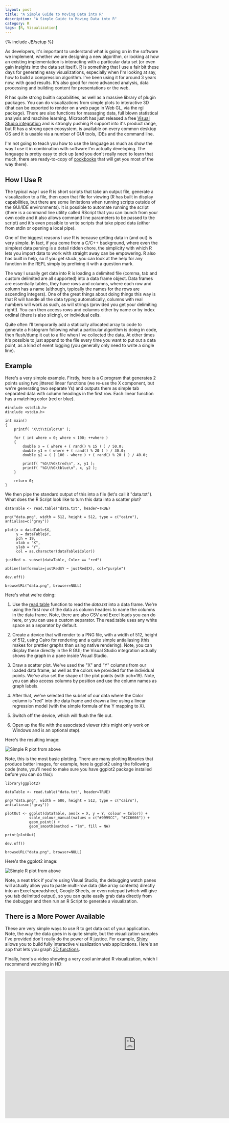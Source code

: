 ```yaml
---
layout: post
title: "A Simple Guide to Moving Data into R"
description: "A Simple Guide to Moving Data into R"
category: R
tags: [R, Visualization]
---
```

{% include JB/setup %}

As developers, it's important to understand what is going on in the software we implement, whether we are designing a new algorithm, or looking at how an existing implementation is interacting with a particular data set (or even gain insights into the data set itself). [R](https://www.r-project.org/) is something that I use a fair bit these days for generating easy visualizations, especially when I'm looking at say, how to build a compression algorithm. I've been using it for around 3 years now, with good results. It's also good for more advanced analysis, data processing and building content for presentations or the web.

R has quite strong builtin capabilities, as well as a massive library of plugin packages. You can do visualizations from simple plots to interactive 3D (that can be exported to render on a web page in Web GL, via the rgl package). There are also functions for massaging data, full blown statistical analysis and machine learning. Microsoft has just released a free [Visual Studio integration](https://www.visualstudio.com/en-us/features/rtvs-vs.aspx) and is strongly pushing R support into it's product range, but R has a strong open ecosystem, is available on every common desktop OS and it is usable via a number of GUI tools, IDEs and the command line.

I'm not going to teach you how to use the language as much as show the way I use it in combination with software I'm actually developing. The language is pretty easy to pick up (and you don't really need to learn that much, there are ready-to-copy of [cookbooks](http://www.cookbook-r.com/) that will get you most of the way there).

## How I Use R
The typical way I use R is short scripts that take an output file, generate a visualization to a file, then open that file for viewing (R has built in display capabilities, but there are some limitations when running scripts outside of the GUI/IDE environments). It is possible to automate running the script (there is a command line utility called RScript that you can launch from your own code and it also allows command line parameters to be passed to the script) and it's even possible to write scripts that take piped data (either from stdin or opening a local pipe).

One of the biggest reasons I use R is because getting data in (and out) is very simple. In fact, if you come from a C/C++ background, where even the simplest data parsing is a detail ridden chore, the simplicity with which R lets you import data to work with straight away can be empowering. R also has built in help, so if you get stuck, you can look at the help for any function in the REPL simply by prefixing it with a question mark.

The way I usually get data into R is loading a delimited file (comma, tab and custom delimited are all supported) into a data frame object. Data frames are essentially tables, they have rows and columns, where each row and column has a name (although, typically the names for the rows are ascending integers). One of the great things about doing things this way is that R will handle all the data typing automatically, columns with real numbers will work as such, as will strings (provided you get your delimiting right!). You can then access rows and columns either by name or by index ordinal (there is also slicing), or individual cells.

Quite often I'll temporarily add a statically allocated array to code to generate a histogram following what a particular algorithm is doing in code, then flush/dump it out to a file when I've collected the data. At other times it's possible to just append to the file every time you want to put out a data point, as a kind of event logging (you generally only need to write a single line).

## Example
Here's a very simple example. Firstly, here is a C program that generates 2 points using two jittered linear functions (we re-use the X component, but we're generating two separate Ys) and outputs them as simple tab separated data with column headings in the first row. Each linear function has a matching color (red or blue). 

    #include <stdlib.h>
	#include <stdio.h>

	int main()
	{
	    printf( "X\tY\tColor\n" );
	
	    for ( int where = 0; where < 100; ++where )
	    {
	        double x = ( where + ( rand() % 15 ) ) / 50.0;
	        double y1 = ( where + ( rand() % 20 ) ) / 30.0;
	        double y2 = ( ( 100 - where ) + ( rand() % 20 ) ) / 40.0;
	
	        printf( "%G\t%G\tred\n", x, y1 );
	        printf( "%G\t%G\tblue\n", x, y2 );
	    }
	
	    return 0;
	}

We then pipe the standard output of this into a file (let's call it "data.txt"). What does the R Script look like to turn this data into a scatter plot?

	dataTable <- read.table("data.txt", header=TRUE)

	png("data.png", width = 512, height = 512, type = c("cairo"), antialias=c("gray"))

	plot(x = dataTable$X,
	     y = dataTable$Y,
	     pch = 19,
	     xlab = "X",
	     ylab = "Y",
	     col = as.character(dataTable$Color))

	justRed <- subset(dataTable, Color == "red")

	abline(lm(formula=justRed$Y ~ justRed$X), col="purple")

	dev.off()

    browseURL("data.png", browser=NULL)

Here's what we're doing:

1. Use the [read.table](https://stat.ethz.ch/R-manual/R-devel/library/utils/html/read.table.html) function to read the *data.txt* into a data frame. We're using the first row of the data as column headers to name the columns in the data frame. Note, there are also CSV and Excel loads you can do here, or you can use a custom separator. The read.table uses any white space as a separator by default. 
   
2. Create a device that will render to a PNG file, with a width of 512, height of 512, using Cairo for rendering and a quite simple antialiasing (this makes for prettier graphs than using native rendering). Note, you can display these directly in the R GUI; the Visual Studio integration actually shows the graph in a pane inside Visual Studio.

3. Draw a scatter plot. We've used the "X" and "Y" columns from our loaded data frame, as well as the colors we provided for the individual points. We've also set the shape of the plot points (with pch=19). Note, you can also access columns by position and use the column names as graph labels.

4. After that, we've selected the subset of our data where the Color column is "red" into the data frame and drawn a line using a linear regression model (with the simple formula of the Y mapping to X). 

5. Switch off the device, which will flush the file out.

6. Open up the file with the associated viewer (this might only work on Windows and is an optional step). 

Here's the resulting image:

![Simple R plot from above](/images/simple_r_plot.png)

Note, this is the most basic plotting. There are many plotting libraries that produce better images, for example, here is ggplot2 using the following code (note, you'll need to make sure you have ggplot2 package installed before you can do this):

    library(ggplot2)
    
    dataTable <- read.table("data.txt", header=TRUE)
    
    png("data.png", width = 600, height = 512, type = c("cairo"), antialias=c("gray"))
    
    plotOut <- ggplot(dataTable, aes(x = X, y = Y, colour = Color)) +   
               scale_colour_manual(values = c("#9999CC", "#CC6666")) + 
               geom_point() + 
               geom_smooth(method = "lm", fill = NA)
    
    print(plotOut)
    
    dev.off()
   
    browseURL("data.png", browser=NULL)

Here's the ggplot2 image:

![Simple R plot from above](/images/ggplot_r.png)

Note, a neat trick if you're using Visual Studio, the debugging watch panes will actually allow you to paste multi-row data (like array contents) directly into an Excel spreadsheet, Google Sheets, or even notepad (which will give you tab delimited output), so you can quite easily grab data directly from the debugger and then run an R Script to generate a visualization.

## There is a More Power Available
These are very simple ways to use R to get data out of your application. Note, the way the data goes in is quite simple, but the visualization samples I've provided don't really do the power of R justice. For example, [Shiny](http://shiny.rstudio.com/) allows you to build fully interactive visualization web applications. Here's an app that lets you graph [3D functions](http://www.statstudio.net/free-tools/3d-grapher/). 

Finally, here's a video showing a very cool animated R visualization, which I recommend watching in HD:

<iframe width="854" height="480" src="https://www.youtube.com/embed/q-R_evkpHX8" frameborder="0" allowfullscreen></iframe>